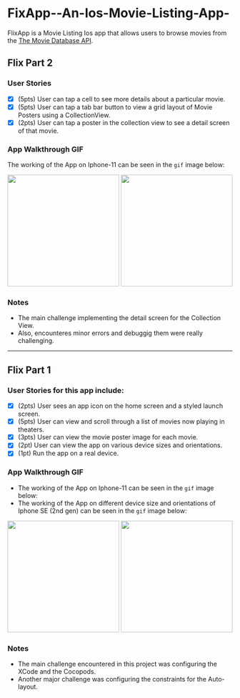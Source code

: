 # FixApp--An-Ios-Movie-Listing-App-
FlixApp is a Movie Listing Ios app that allows users to browse movies from the [The Movie Database API](http://docs.themoviedb.apiary.io/#).

## Flix Part 2

### User Stories

- [x] (5pts) User can tap a cell to see more details about a particular movie.
- [x] (5pts) User can tap a tab bar button to view a grid layout of Movie Posters using a CollectionView.
- [x] (2pts) User can tap a poster in the collection view to see a detail screen of that movie.

### App Walkthrough GIF
The working of the App on Iphone-11 can be seen in the `gif` image below: 

<img src="https://github.com/Rakesh-Nagaraju/FixApp--An-Ios-Movie-Listing-App-/blob/main/gif_Iphone_11_part_2.gif" width=250>                    <img src="https://github.com/Rakesh-Nagaraju/FixApp--An-Ios-Movie-Listing-App-/blob/main/gif_Iphone_SE(2ndgen)_part_2.gif" width=250>

### Notes
- The main challenge implementing the detail screen for the Collection View. 
- Also, encounteres minor errors and debuggig them were really challenging.

---

## Flix Part 1

### User Stories for this app include:

- [x] (2pts) User sees an app icon on the home screen and a styled launch screen.
- [x] (5pts) User can view and scroll through a list of movies now playing in theaters.
- [x] (3pts) User can view the movie poster image for each movie.
- [x] (2pt) User can view the app on various device sizes and orientations.
- [x] (1pt) Run the app on a real device.

### App Walkthrough GIF
- The working of the App on Iphone-11 can be seen in the `gif` image below: 
- The working of the App on different device size and orientations of Iphone SE (2nd gen) can be seen in the `gif` image below: 

<img src="https://github.com/Rakesh-Nagaraju/FixApp--An-Ios-Movie-Listing-App-/blob/main/gif_Iphone_11.gif" width=250>                   <img src="https://github.com/Rakesh-Nagaraju/FixApp--An-Ios-Movie-Listing-App-/blob/main/gif_Iphone_SE(2ndgen).gif" width=250><br>

### Notes
- The main challenge encountered in this project was configuring the XCode and the Cocopods.
- Another major challenge was configuring the constraints for the Auto-layout.
